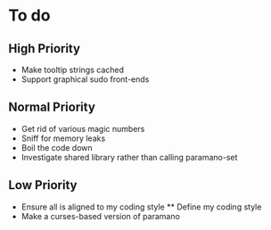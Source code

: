 To do
=====

High Priority
-------------
* Make tooltip strings cached
* Support graphical sudo front-ends

Normal Priority
---------------
* Get rid of various magic numbers
* Sniff for memory leaks
* Boil the code down
* Investigate shared library rather than calling paramano-set

Low Priority
------------
* Ensure all is aligned to my coding style
** Define my coding style
* Make a curses-based version of paramano
